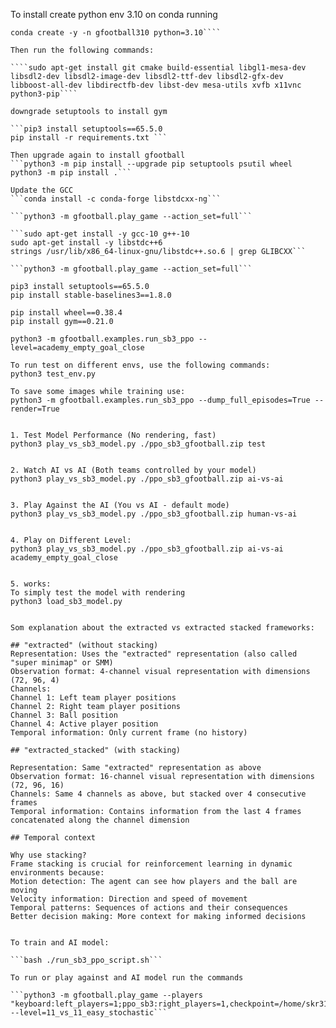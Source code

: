 To install create python env 3.10 on conda running

````conda create -y -n gfootball310 python=3.10
conda create -y -n gfootball310 python=3.10````

Then run the following commands:

````sudo apt-get install git cmake build-essential libgl1-mesa-dev libsdl2-dev libsdl2-image-dev libsdl2-ttf-dev libsdl2-gfx-dev libboost-all-dev libdirectfb-dev libst-dev mesa-utils xvfb x11vnc python3-pip````

downgrade setuptools to install gym

```pip3 install setuptools==65.5.0
pip install -r requirements.txt ```

Then upgrade again to install gfootball
```python3 -m pip install --upgrade pip setuptools psutil wheel
python3 -m pip install .```

Update the GCC 
```conda install -c conda-forge libstdcxx-ng```

```python3 -m gfootball.play_game --action_set=full```

```sudo apt-get install -y gcc-10 g++-10
sudo apt-get install -y libstdc++6
strings /usr/lib/x86_64-linux-gnu/libstdc++.so.6 | grep GLIBCXX```

```python3 -m gfootball.play_game --action_set=full```

pip3 install setuptools==65.5.0
pip install stable-baselines3==1.8.0

pip install wheel==0.38.4
pip install gym==0.21.0

python3 -m gfootball.examples.run_sb3_ppo --level=academy_empty_goal_close

To run test on different envs, use the following commands: 
python3 test_env.py

To save some images while training use:
python3 -m gfootball.examples.run_sb3_ppo --dump_full_episodes=True --render=True


1. Test Model Performance (No rendering, fast)
python3 play_vs_sb3_model.py ./ppo_sb3_gfootball.zip test


2. Watch AI vs AI (Both teams controlled by your model)
python3 play_vs_sb3_model.py ./ppo_sb3_gfootball.zip ai-vs-ai


3. Play Against the AI (You vs AI - default mode)
python3 play_vs_sb3_model.py ./ppo_sb3_gfootball.zip human-vs-ai


4. Play on Different Level:
python3 play_vs_sb3_model.py ./ppo_sb3_gfootball.zip ai-vs-ai academy_empty_goal_close


5. works:
To simply test the model with rendering
python3 load_sb3_model.py


Som explanation about the extracted vs extracted stacked frameworks: 

## "extracted" (without stacking)
Representation: Uses the "extracted" representation (also called "super minimap" or SMM)
Observation format: 4-channel visual representation with dimensions (72, 96, 4)
Channels:
Channel 1: Left team player positions
Channel 2: Right team player positions
Channel 3: Ball position
Channel 4: Active player position
Temporal information: Only current frame (no history)

## "extracted_stacked" (with stacking)

Representation: Same "extracted" representation as above
Observation format: 16-channel visual representation with dimensions (72, 96, 16)
Channels: Same 4 channels as above, but stacked over 4 consecutive frames
Temporal information: Contains information from the last 4 frames concatenated along the channel dimension

## Temporal context

Why use stacking?
Frame stacking is crucial for reinforcement learning in dynamic environments because:
Motion detection: The agent can see how players and the ball are moving
Velocity information: Direction and speed of movement
Temporal patterns: Sequences of actions and their consequences
Better decision making: More context for making informed decisions


To train and AI model:

```bash ./run_sb3_ppo_script.sh```

To run or play against and AI model run the commands

```python3 -m gfootball.play_game --players "keyboard:left_players=1;ppo_sb3:right_players=1,checkpoint=/home/skr3178/Downloads/football/gfootball/examples/ppo_sb3_gfootball_impala_params.zip" --level=11_vs_11_easy_stochastic```


